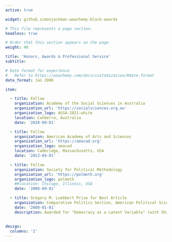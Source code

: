 ```yaml
---
active: true

widget: github.simonjackman.wowchemy-block-awards

# This file represents a page section.
headless: true

# Order that this section appears on the page.
weight: 40

title: 'Honors, Awards & Professional Service'
subtitle:

# Date format for experience
#   Refer to https://wowchemy.com/docs/customization/#date-format
date_format: Jan 2006

item:

  - title: Fellow
    organization: Academy of the Social Sciences in Australia
    organization_url: 'https://socialsciences.org.au'
    organization_logo: ASSA-2021-white
    location: Canberra, Australia
    date: '2018-09-01'

  - title: Fellow
    organization: American Academy of Arts and Sciences
    organization_url: 'https://amacad.org'
    organization_logo: amacad
    location: Cambridge, Massachusetts, USA
    date: '2013-04-01'

  - title: Fellow
    organization: Society for Political Methodology
    organization_url: 'https://polmeth.org'
    organization_logo: polmeth
    ##location: Chicago, Illinois, USA
    date: '2008-09-01'

  - title: Gregory M. Luebbert Prize for Best Article
    organization: Comparative Politics Section, American Political Science Association
    date: '2008-01-01'
    description: Awarded for "Democracy as a Latent Variable" (with Shawn Treier), _American Journal of Political Science_.
  
 
design:
  columns: '2'
---
```

